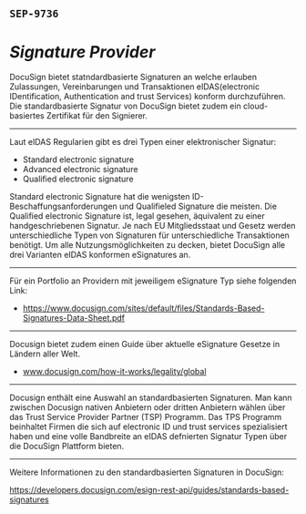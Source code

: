`SEP-9736`
---
# *Signature Provider*

DocuSign bietet statndardbasierte Signaturen an welche erlauben Zulassungen, Vereinbarungen und Transaktionen
eIDAS(electronic IDentification, Authentication and trust Services) konform durchzuführen.
Die standardbasierte Signatur von DocuSign bietet zudem ein cloud-basiertes Zertifikat
für den Signierer.
***
Laut eIDAS Regularien gibt es drei Typen einer elektronischer Signatur: 
* Standard electronic signature
* Advanced electronic signature 
* Qualified electronic signature

Standard electronic Signature hat die wenigsten ID-Beschaffungsanforderungen und Qualifieled Signature 
die meisten. Die Qualified electronic Signature ist, legal gesehen, äquivalent zu einer handgeschriebenen 
Signatur. Je nach EU Mitgliedsstaat und Gesetz werden unterschiedliche Typen von Signaturen
für unterschiedliche Transaktionen benötigt. Um alle Nutzungsmöglichkeiten zu decken, bietet DocuSign alle drei Varianten
eIDAS konformen eSignatures an. 

***
Für ein Portfolio an Providern mit jeweiligem eSignature Typ siehe folgenden Link:
* https://www.docusign.com/sites/default/files/Standards-Based-Signatures-Data-Sheet.pdf
***

Docusign bietet zudem einen Guide über aktuelle eSignature Gesetze in Ländern aller Welt.
*  www.docusign.com/how-it-works/legality/global
***

Docusign enthält eine Auswahl an standardbasierten Signaturen. Man kann zwischen Docusign
nativen Anbietern oder dritten Anbietern wählen über das Trust Service Provider Partner (TSP) Programm.
Das TPS Programm beinhaltet Firmen die sich auf electronic ID und trust services spezialisiert haben und eine volle Bandbreite an eIDAS defnierten Signatur Typen 
über die DocuSign Plattform bieten.

***

Weitere Informationen zu den standardbasierten Signaturen in DocuSign:

https://developers.docusign.com/esign-rest-api/guides/standards-based-signatures





